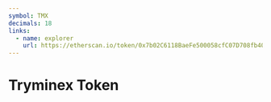 ```yaml
---
symbol: TMX
decimals: 18
links:
  - name: explorer
    url: https://etherscan.io/token/0x7b02C6118BaeFe500058cfC07D708fb404Ef5bC6
---
```


# Tryminex Token

